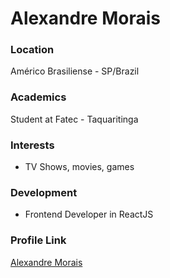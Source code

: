 # Alexandre Morais

### Location

Américo Brasiliense - SP/Brazil

### Academics

Student at Fatec - Taquaritinga

### Interests

- TV Shows, movies, games

### Development

- Frontend Developer in ReactJS

### Profile Link

[Alexandre Morais](https://github.com/Xandowski)